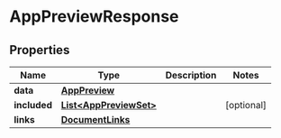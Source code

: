 

# AppPreviewResponse


## Properties

| Name | Type | Description | Notes |
|------------ | ------------- | ------------- | -------------|
|**data** | [**AppPreview**](AppPreview.md) |  |  |
|**included** | [**List&lt;AppPreviewSet&gt;**](AppPreviewSet.md) |  |  [optional] |
|**links** | [**DocumentLinks**](DocumentLinks.md) |  |  |



